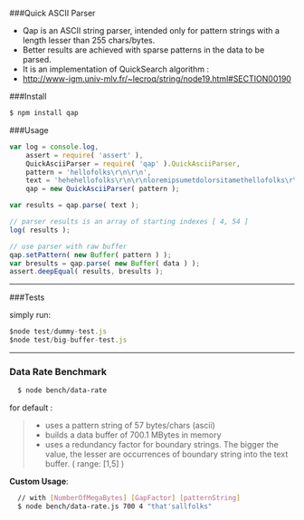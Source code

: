 ###Quick ASCII Parser 
 * Qap is an ASCII string parser, intended only for pattern strings with a length lesser than 255 chars/bytes.
 * Better results are achieved with sparse patterns in the data to be parsed.
 * It is an implementation of QuickSearch algorithm :
 * http://www-igm.univ-mlv.fr/~lecroq/string/node19.html#SECTION00190

###Install
```bash
$ npm install qap
```

###Usage

```javascript
var log = console.log,
    assert = require( 'assert' ),
    QuickAsciiParser = require( 'qap' ).QuickAsciiParser,
    pattern = 'hellofolks\r\n\r\n',
    text = 'hehehellofolks\r\n\r\nloremipsumetdolorsitamethellofolks\r\nhellofolks\r\n\r\n',
    qap = new QuickAsciiParser( pattern );

var results = qap.parse( text );

// parser results is an array of starting indexes [ 4, 54 ]
log( results );

// use parser with raw buffer
qap.setPattern( new Buffer( pattern ) );
var bresults = qap.parse( new Buffer( data ) );
assert.deepEqual( results, bresults );

```
-------------

###Tests

simply run:

```javascript
$node test/dummy-test.js
$node test/big-buffer-test.js

```

-------------

### Data Rate Benchmark

```bash
  $ node bench/data-rate
```
for default :

> - uses a pattern string of 57 bytes/chars (ascii)
> - builds a data buffer of 700.1 MBytes in memory
> - uses a redundancy factor for boundary strings. The bigger the value, 
the lesser are occurrences of boundary string into the text buffer. ( range: [1,5] )

 **Custom Usage**:

```bash    
  // with [NumberOfMegaBytes] [GapFactor] [patternString]
  $ node bench/data-rate.js 700 4 "that'sallfolks"
```

